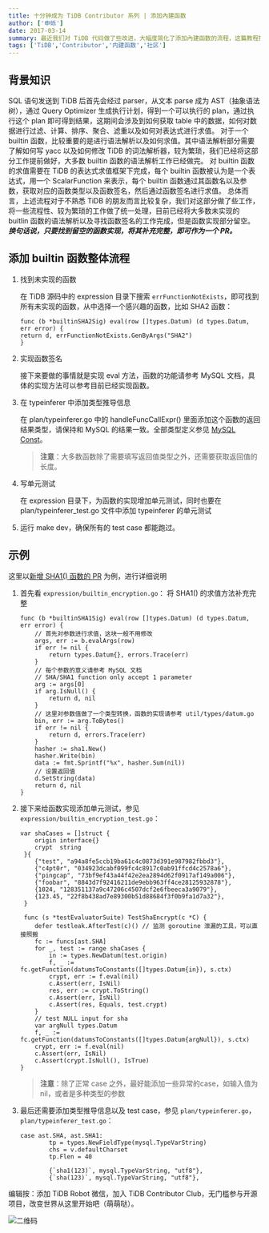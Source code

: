 ```yaml
---
title: 十分钟成为 TiDB Contributor 系列 | 添加內建函数
author: ['申砾']
date: 2017-03-14
summary: 最近我们对 TiDB 代码做了些改进，大幅度简化了添加內建函数的流程，这篇教程描述如何为 TiDB 新增 builtin 函数。首先介绍一些必需的背景知识，然后介绍增加 builtin 函数的流程，最后会以一个函数作为示例。
tags: ['TiDB','Contributor','内建函数','社区']
---
```



## **背景知识**

SQL 语句发送到 TiDB 后首先会经过 parser，从文本 parse 成为 AST（抽象语法树），通过 Query Optimizer 生成执行计划，得到一个可以执行的 plan，通过执行这个 plan 即可得到结果，这期间会涉及到如何获取 table 中的数据，如何对数据进行过滤、计算、排序、聚合、滤重以及如何对表达式进行求值。
对于一个 builtin 函数，比较重要的是进行语法解析以及如何求值。其中语法解析部分需要了解如何写 yacc 以及如何修改 TiDB 的词法解析器，较为繁琐，我们已经将这部分工作提前做好，大多数 builtin 函数的语法解析工作已经做完。
对 builtin 函数的求值需要在 TiDB 的表达式求值框架下完成，每个 builtin 函数被认为是一个表达式，用一个 ScalarFunction 来表示，每个 builtin 函数通过其函数名以及参数，获取对应的函数类型以及函数签名，然后通过函数签名进行求值。
总体而言，上述流程对于不熟悉 TiDB 的朋友而言比较复杂，我们对这部分做了些工作，将一些流程性、较为繁琐的工作做了统一处理，目前已经将大多数未实现的 buitlin 函数的语法解析以及寻找函数签名的工作完成，但是函数实现部分留空。***换句话说，只要找到留空的函数实现，将其补充完整，即可作为一个 PR。***

## **添加 builtin 函数整体流程**

1. 找到未实现的函数

    在 TiDB 源码中的 expression 目录下搜索 `errFunctionNotExists`，即可找到所有未实现的函数，从中选择一个感兴趣的函数，比如 SHA2 函数：

    ```
    func (b *builtinSHA2Sig) eval(row []types.Datum) (d types.Datum, err error) {
    return d, errFunctionNotExists.GenByArgs("SHA2")
    }
    ```

2. 实现函数签名

    接下来要做的事情就是实现 eval 方法，函数的功能请参考 MySQL 文档，具体的实现方法可以参考目前已经实现函数。

3. 在 typeinferer 中添加类型推导信息

    在 plan/typeinferer.go 中的 handleFuncCallExpr() 里面添加这个函数的返回结果类型，请保持和 MySQL 的结果一致。全部类型定义参见 [MySQL Const](https://github.com/pingcap/tidb/blob/source-code/mysql/type.go#L17)。

    > **注意**：大多数函数除了需要填写返回值类型之外，还需要获取返回值的长度。

4. 写单元测试

    在 expression 目录下，为函数的实现增加单元测试，同时也要在 plan/typeinferer_test.go 文件中添加 typeinferer 的单元测试

5. 运行 make dev，确保所有的 test case 都能跑过。

## **示例**

这里以[新增 SHA1() 函数的 PR](https://github.com/pingcap/tidb/pull/2781/files) 为例，进行详细说明

1. 首先看 `expression/builtin_encryption.go`：
将 SHA1() 的求值方法补充完整

    ```
    func (b *builtinSHA1Sig) eval(row []types.Datum) (d types.Datum, err error) {
        // 首先对参数进行求值，这块一般不用修改
        args, err := b.evalArgs(row)
        if err != nil {
            return types.Datum{}, errors.Trace(err)
        }
        // 每个参数的意义请参考 MySQL 文档
        // SHA/SHA1 function only accept 1 parameter
        arg := args[0]
        if arg.IsNull() {
            return d, nil
        }
        // 这里对参数值做了一个类型转换，函数的实现请参考 util/types/datum.go
        bin, err := arg.ToBytes()
        if err != nil {
            return d, errors.Trace(err)
        }
        hasher := sha1.New()
        hasher.Write(bin)
        data := fmt.Sprintf("%x", hasher.Sum(nil))
        // 设置返回值
        d.SetString(data)
        return d, nil
    }
    ```

2. 接下来给函数实现添加单元测试，参见 `expression/builtin_encryption_test.go`：

    ```
    var shaCases = []struct {
        origin interface{}
        crypt  string
     }{
        {"test", "a94a8fe5ccb19ba61c4c0873d391e987982fbbd3"},
        {"c4pt0r", "034923dcabf099fc4c8917c0ab91ffcd4c2578a6"},
        {"pingcap", "73bf9ef43a44f42e2ea2894d62f0917af149a006"},
        {"foobar", "8843d7f92416211de9ebb963ff4ce28125932878"},
        {1024, "128351137a9c47206c4507dcf2e6fbeeca3a9079"},
        {123.45, "22f8b438ad7e89300b51d88684f3f0b9fa1d7a32"},
     }

     func (s *testEvaluatorSuite) TestShaEncrypt(c *C) {
        defer testleak.AfterTest(c)() // 监测 goroutine 泄漏的工具，可以直接照搬
        fc := funcs[ast.SHA]
        for _, test := range shaCases {
            in := types.NewDatum(test.origin)
            f, _ := fc.getFunction(datumsToConstants([]types.Datum{in}), s.ctx)
            crypt, err := f.eval(nil)
            c.Assert(err, IsNil)
            res, err := crypt.ToString()
            c.Assert(err, IsNil)
            c.Assert(res, Equals, test.crypt)
        }
        // test NULL input for sha
        var argNull types.Datum
        f, _ := fc.getFunction(datumsToConstants([]types.Datum{argNull}), s.ctx)
        crypt, err := f.eval(nil)
        c.Assert(err, IsNil)
        c.Assert(crypt.IsNull(), IsTrue)
    }
    ```
    
    > **注意**：除了正常 case 之外，最好能添加一些异常的case，如输入值为 nil，或者是多种类型的参数
    
3. 最后还需要添加类型推导信息以及 test case，参见 `plan/typeinferer.go`，`plan/typeinferer_test.go`：

    ```
    case ast.SHA, ast.SHA1:
            tp = types.NewFieldType(mysql.TypeVarString)
            chs = v.defaultCharset
            tp.Flen = 40
    ```
    
    ```
            {`sha1(123)`, mysql.TypeVarString, "utf8"},
            {`sha(123)`, mysql.TypeVarString, "utf8"},
    ```


编辑按：添加 TiDB Robot 微信，加入 TiDB Contributor Club，无门槛参与开源项目，改变世界从这里开始吧（萌萌哒）。

![二维码](https://download.pingcap.com/images/blog/add-a-built-in-function/tidb-robot.jpg)
